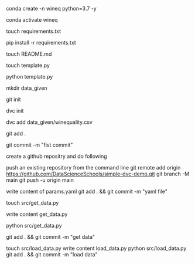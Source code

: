 conda create -n wineq python=3.7 -y

conda activate wineq

touch requirements.txt

pip install -r requirements.txt

touch README.md

touch template.py

python template.py

mkdir data_given

git init

dvc init

dvc add data_given/winequality.csv 

git add .

git commit -m "fist commit"

create a github repositry and do following

push an existing repository from the command line
git remote add origin https://github.com/DataScienceSchools/simple-dvc-demo.git
git branch -M main
git push -u origin main

write content of params.yaml 
git add . && git commit -m "yaml file"

touch src/get_data.py

write content get_data.py

python src/get_data.py

git add . && git commit -m "get data"

touch src/load_data.py
write content load_data.py
python src/load_data.py 
git add . && git commit -m "load data"
